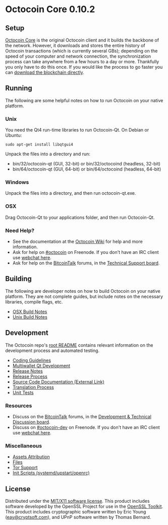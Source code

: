 Octocoin Core 0.10.2
=====================

Setup
---------------------
[Octocoin Core](http://octocoin.org/en/download) is the original Octocoin client and it builds the backbone of the network. However, it downloads and stores the entire history of Octocoin transactions (which is currently several GBs); depending on the speed of your computer and network connection, the synchronization process can take anywhere from a few hours to a day or more. Thankfully you only have to do this once. If you would like the process to go faster you can [download the blockchain directly](bootstrap.md).

Running
---------------------
The following are some helpful notes on how to run Octocoin on your native platform. 

### Unix

You need the Qt4 run-time libraries to run Octocoin-Qt. On Debian or Ubuntu:

	sudo apt-get install libqtgui4

Unpack the files into a directory and run:

- bin/32/octocoin-qt (GUI, 32-bit) or bin/32/octocoind (headless, 32-bit)
- bin/64/octocoin-qt (GUI, 64-bit) or bin/64/octocoind (headless, 64-bit)



### Windows

Unpack the files into a directory, and then run octocoin-qt.exe.

### OSX

Drag Octocoin-Qt to your applications folder, and then run Octocoin-Qt.

### Need Help?

* See the documentation at the [Octocoin Wiki](https://en.octocoin.it/wiki/Main_Page)
for help and more information.
* Ask for help on [#octocoin](http://webchat.freenode.net?channels=octocoin) on Freenode. If you don't have an IRC client use [webchat here](http://webchat.freenode.net?channels=octocoin).
* Ask for help on the [BitcoinTalk](https://bitcointalk.org/) forums, in the [Technical Support board](https://bitcointalk.org/index.php?board=4.0).

Building
---------------------
The following are developer notes on how to build Octocoin on your native platform. They are not complete guides, but include notes on the necessary libraries, compile flags, etc.

- [OSX Build Notes](build-osx.md)
- [Unix Build Notes](build-unix.md)

Development
---------------------
The Octocoin repo's [root README](https://github.com/octocoin/octocoin/blob/master/README.md) contains relevant information on the development process and automated testing.

- [Coding Guidelines](coding.md)
- [Multiwallet Qt Development](multiwallet-qt.md)
- [Release Notes](release-notes.md)
- [Release Process](release-process.md)
- [Source Code Documentation (External Link)](https://dev.visucore.com/octocoin/doxygen/)
- [Translation Process](translation_process.md)
- [Unit Tests](unit-tests.md)

### Resources
* Discuss on the [BitcoinTalk](https://bitcointalk.org/) forums, in the [Development & Technical Discussion board](https://bitcointalk.org/index.php?board=6.0).
* Discuss on [#octocoin-dev](http://webchat.freenode.net/?channels=octocoin) on Freenode. If you don't have an IRC client use [webchat here](http://webchat.freenode.net/?channels=octocoin-dev).

### Miscellaneous
- [Assets Attribution](assets-attribution.md)
- [Files](files.md)
- [Tor Support](tor.md)
- [Init Scripts (systemd/upstart/openrc)](init.md)

License
---------------------
Distributed under the [MIT/X11 software license](http://www.opensource.org/licenses/mit-license.php).
This product includes software developed by the OpenSSL Project for use in the [OpenSSL Toolkit](https://www.openssl.org/). This product includes
cryptographic software written by Eric Young ([eay@cryptsoft.com](mailto:eay@cryptsoft.com)), and UPnP software written by Thomas Bernard.

